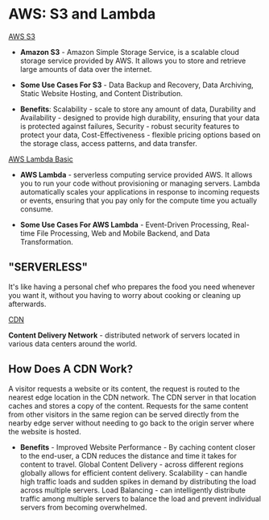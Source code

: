 # AWS: S3 and Lambda

[AWS S3](https://aws.amazon.com/s3/)

- **Amazon S3** - Amazon Simple Storage Service, is a scalable cloud storage service provided by AWS. It allows you to store and retrieve large amounts of data over the internet.

- **Some Use Cases For S3** - Data Backup and Recovery, Data Archiving, Static Website Hosting, and Content Distribution.

- **Benefits**: Scalability - scale to store any amount of data, Durability and Availability - designed to provide high durability, ensuring that your data is protected against failures, Security - robust security features to protect your data, Cost-Effectiveness - flexible pricing options based on the storage class, access patterns, and data transfer.

[AWS Lambda Basic](https://www.serverless.com/aws-lambda)

- **AWS Lambda** - serverless computing service provided AWS. It allows you to run your code without provisioning or managing servers. Lambda automatically scales your applications in response to incoming requests or events, ensuring that you pay only for the compute time you actually consume.

- **Some Use Cases For AWS Lambda** - Event-Driven Processing, Real-time File Processing, Web and Mobile Backend, and Data Transformation.

## "SERVERLESS"

It's like having a personal chef who prepares the food you need whenever you want it, without you having to worry about cooking or cleaning up afterwards.

[CDN](https://cyberhoot.com/cybrary/content-delivery-network-cdn/)

**Content Delivery Network** - distributed network of servers located in various data centers around the world.

## How Does A CDN Work?

A visitor requests a website or its content, the request is routed to the nearest edge location in the CDN network. The CDN server in that location caches and stores a copy of the content. Requests for the same content from other visitors in the same region can be served directly from the nearby edge server without needing to go back to the origin server where the website is hosted.

- **Benefits** - Improved Website Performance - By caching content closer to the end-user, a CDN reduces the distance and time it takes for content to travel. Global Content Delivery - across different regions globally allows for efficient content delivery. Scalability - can handle high traffic loads and sudden spikes in demand by distributing the load across multiple servers. Load Balancing - can intelligently distribute traffic among multiple servers to balance the load and prevent individual servers from becoming overwhelmed.
